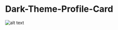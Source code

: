# Dark-Theme-Profile-Card

![alt text](https://github.com/mrgauravchaudhary/Dark-Theme-Profile-Card/blob/master/Images/ss1.png)
